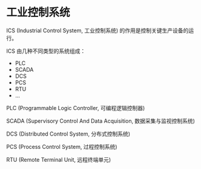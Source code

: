 # 工业控制系统

ICS (Industrial Control System, 工业控制系统) 的作用是控制关键生产设备的运行。

ICS 由几种不同类型的系统组成：

- PLC 
- SCADA
- DCS
- PCS
- RTU
- ...

PLC (Programmable Logic Controller, 可编程逻辑控制器)

SCADA (Supervisory Control And Data Acquisition, 数据采集与监视控制系统)

DCS (Distributed Control System, 分布式控制系统)

PCS (Process Control System, 过程控制系统)

RTU (Remote Terminal Unit, 远程终端单元)